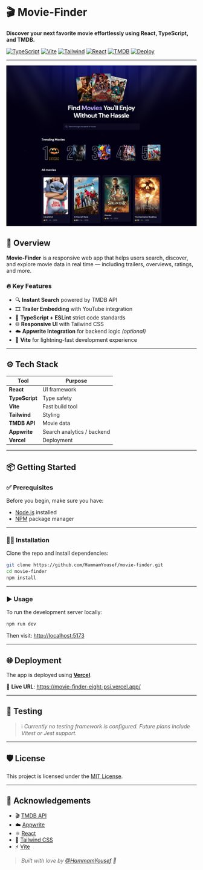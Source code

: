 # 🎬 Movie-Finder

**Discover your next favorite movie effortlessly using React, TypeScript, and TMDB.**

[![TypeScript](https://img.shields.io/badge/TypeScript-Strict-blue?logo=typescript)](https://www.typescriptlang.org/)
[![Vite](https://img.shields.io/badge/Built%20With-Vite-purple?logo=vite)](https://vitejs.dev/)
[![Tailwind](https://img.shields.io/badge/Styled%20With-TailwindCSS-38BDF8?logo=tailwindcss)](https://tailwindcss.com/)
[![React](https://img.shields.io/badge/React-18-blue?logo=react)](https://reactjs.org/)
[![TMDB](https://img.shields.io/badge/API-TMDB-01B4E4?logo=themoviedatabase)](https://www.themoviedb.org/)
[![Deploy](https://img.shields.io/badge/Deployed%20on-Vercel-black?logo=vercel)](https://your-vercel-link.vercel.app) <!-- Replace with your real link -->

---

![Movie-Finder Preview](./public/AppPreview.png)

## 🚀 Overview

**Movie-Finder** is a responsive web app that helps users search, discover, and explore movie data in real time — including trailers, overviews, ratings, and more.

### 🔥 Key Features

- 🔍 **Instant Search** powered by TMDB API
- 🎞️ **Trailer Embedding** with YouTube integration
- 🧠 **TypeScript + ESLint** strict code standards
- 🌐 **Responsive UI** with Tailwind CSS
- ☁️ **Appwrite Integration** for backend logic *(optional)*
- 🚀 **Vite** for lightning-fast development experience

---

## ⚙️ Tech Stack

| Tool         | Purpose                        |
|--------------|--------------------------------|
| **React**    | UI framework                   |
| **TypeScript** | Type safety                  |
| **Vite**     | Fast build tool                |
| **Tailwind** | Styling                        |
| **TMDB API** | Movie data                     |
| **Appwrite** | Search analytics / backend     |
| **Vercel**   | Deployment                     |

---

## 📦 Getting Started

### ✅ Prerequisites

Before you begin, make sure you have:

- [Node.js](https://nodejs.org/) installed
- [NPM](https://www.npmjs.com/) package manager

---

### 🧑‍💻 Installation

Clone the repo and install dependencies:

```bash
git clone https://github.com/HammamYousef/movie-finder.git
cd movie-finder
npm install
```

---

### ▶️ Usage

To run the development server locally:

```bash
npm run dev
```

Then visit: [http://localhost:5173](http://localhost:5173)

---

## 🌐 Deployment

The app is deployed using [**Vercel**](https://vercel.com).

🔗 **Live URL**: https://movie-finder-eight-psi.vercel.app/

---

## 🧪 Testing

> ℹ️ _Currently no testing framework is configured. Future plans include Vitest or Jest support._

---

## 🛡 License

This project is licensed under the [MIT License](LICENSE).

---

## 🙌 Acknowledgements

- 🎬 [TMDB API](https://www.themoviedb.org/)
- ☁️ [Appwrite](https://appwrite.io/)
- ⚛️ [React](https://reactjs.org/)
- 💨 [Tailwind CSS](https://tailwindcss.com/)
- ⚡ [Vite](https://vitejs.dev/)

> _Built with love by [@HammamYousef](https://github.com/HammamYousef) 💙_